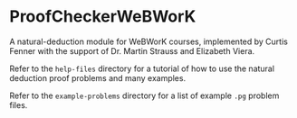 # ProofCheckerWeBWorK

A natural-deduction module for WeBWorK courses, implemented by Curtis Fenner with the support of Dr. Martin Strauss and Elizabeth Viera.

Refer to the `help-files` directory for a tutorial of how to use the natural deduction proof problems and many examples.

Refer to the `example-problems` directory for a list of example `.pg` problem files.
